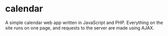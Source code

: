 # calendar
A simple calendar web app written in JavaScript and PHP. Everything on the site runs on one page, and requests to the server are made using AJAX.
